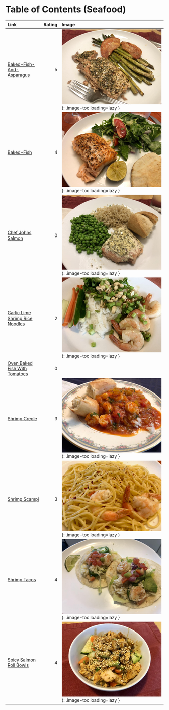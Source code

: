 # Table of Contents (Seafood)

| Link                                                                    |   Rating | Image                                                                                                       |
|:------------------------------------------------------------------------|---------:|:------------------------------------------------------------------------------------------------------------|
| [Baked-Fish-And-Asparagus](./baked-fish-and-asparagus.md)               |        5 | ![baked-fish-and-asparagus.jpeg](./baked-fish-and-asparagus.jpeg){: .image-toc loading=lazy }               |
| [Baked-Fish](./baked-fish.md)                                           |        4 | ![baked-fish.jpeg](./baked-fish.jpeg){: .image-toc loading=lazy }                                           |
| [Chef Johns Salmon](./chef_johns_salmon.md)                             |        0 | ![chef_johns_salmon.jpeg](./chef_johns_salmon.jpeg){: .image-toc loading=lazy }                             |
| [Garlic Lime Shrimp Rice Noodles](./garlic_lime_shrimp_rice_noodles.md) |        2 | ![garlic_lime_shrimp_rice_noodles.jpeg](./garlic_lime_shrimp_rice_noodles.jpeg){: .image-toc loading=lazy } |
| [Oven Baked Fish With Tomatoes](./oven_baked_fish_with_tomatoes.md)     |        0 | <!-- TODO: Capture image -->                                                                                |
| [Shrimp Creole](./shrimp_creole.md)                                     |        3 | ![shrimp_creole.jpeg](./shrimp_creole.jpeg){: .image-toc loading=lazy }                                     |
| [Shrimp Scampi](./shrimp_scampi.md)                                     |        3 | ![shrimp_scampi.jpeg](./shrimp_scampi.jpeg){: .image-toc loading=lazy }                                     |
| [Shrimp Tacos](./shrimp_tacos.md)                                       |        4 | ![shrimp_tacos.jpg](./shrimp_tacos.jpg){: .image-toc loading=lazy }                                         |
| [Spicy Salmon Roll Bowls](./spicy_salmon_roll_bowls.md)                 |        4 | ![spicy_salmon_roll_bowls.jpeg](./spicy_salmon_roll_bowls.jpeg){: .image-toc loading=lazy }                 |
